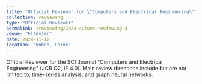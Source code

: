```yaml
---
title: "Official Reviewer for \"Computers and Electrical Engineering\""
collection: reviewing
type: "Official Reviewer"
permalink: /reviewing/2024-autumn-reviewing-3
venue: "Elsevier"
date: 2024-11-12
location: "Wuhan, China"
---
```


Official Reviewer for the SCI Journal "Computers and Electrical Engineering" (JCR Q2, IF 4.0). Main review directions include but are not limited to, time-series analysis, and graph neural networks.
